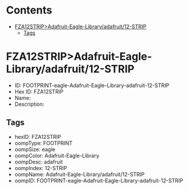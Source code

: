 



Contents
========

* [FZA12STRIP>Adafruit-Eagle-Library/adafruit/12-STRIP](#fza12stripadafruit-eagle-libraryadafruit12-strip)
	* [Tags](#tags)

# FZA12STRIP>Adafruit-Eagle-Library/adafruit/12-STRIP

- ID: FOOTPRINT-eagle-Adafruit-Eagle-Library-adafruit-12-STRIP
- Hex ID: FZA12STRIP
- Name: 
- Description: 

## Tags

- hexID: FZA12STRIP
- oompType: FOOTPRINT
- oompSize: eagle
- oompColor: Adafruit-Eagle-Library
- oompDesc: adafruit
- oompIndex: 12-STRIP
- oompName: Adafruit-Eagle-Library/adafruit/12-STRIP
- oompID: FOOTPRINT-eagle-Adafruit-Eagle-Library-adafruit-12-STRIP

